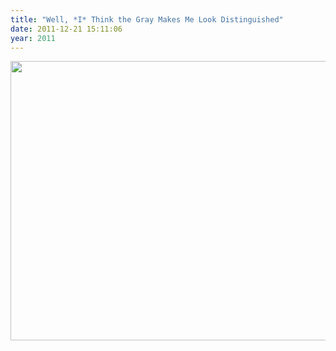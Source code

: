 ```yaml
---
title: "Well, *I* Think the Gray Makes Me Look Distinguished"
date: 2011-12-21 15:11:06
year: 2011
---
```

<img title="family" src="{{'/files/2011/12/family.jpg' | relative_url}}" alt="" width="671" height="447" />
